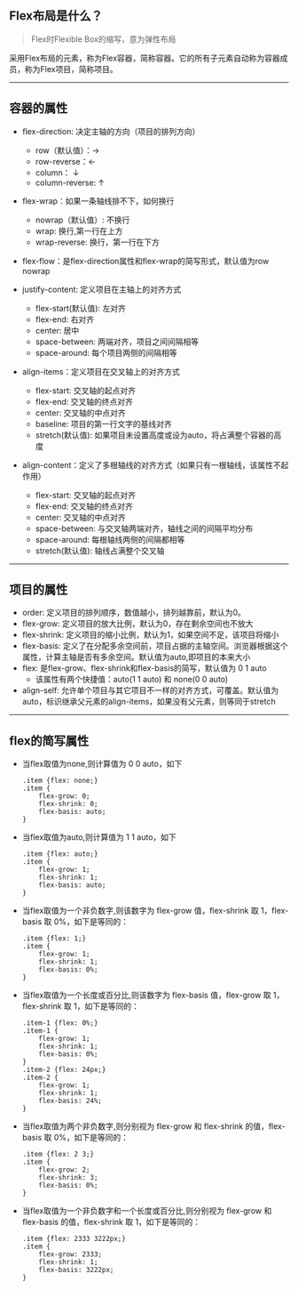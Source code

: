 ## Flex布局是什么？
> Flex时Flexible Box的缩写，意为弹性布局

采用Flex布局的元素，称为Flex容器，简称容器。它的所有子元素自动称为容器成员，称为Flex项目，简称项目。

---
## 容器的属性
+ flex-direction: 决定主轴的方向（项目的排列方向）
    + row（默认值）：→
    + row-reverse：←
    + column： ↓
    + column-reverse: ↑

+ flex-wrap：如果一条轴线排不下，如何换行
    + nowrap（默认值）: 不换行
    + wrap: 换行,第一行在上方
    + wrap-reverse: 换行，第一行在下方
+ flex-flow：是flex-direction属性和flex-wrap的简写形式，默认值为row nowrap
+ justify-content: 定义项目在主轴上的对齐方式
    + flex-start(默认值): 左对齐
    + flex-end: 右对齐
    + center: 居中
    + space-between: 两端对齐，项目之间间隔相等
    + space-around: 每个项目两侧的间隔相等
+ align-items：定义项目在交叉轴上的对齐方式
    + flex-start: 交叉轴的起点对齐
    + flex-end: 交叉轴的终点对齐
    + center: 交叉轴的中点对齐
    + baseline: 项目的第一行文字的基线对齐
    + stretch(默认值): 如果项目未设置高度或设为auto，将占满整个容器的高度
+ align-content：定义了多根轴线的对齐方式（如果只有一根轴线，该属性不起作用）
    + flex-start: 交叉轴的起点对齐
    + flex-end: 交叉轴的终点对齐
    + center: 交叉轴的中点对齐
    + space-between: 与交叉轴两端对齐，轴线之间的间隔平均分布
    + space-around: 每根轴线两侧的间隔都相等
    + stretch(默认值): 轴线占满整个交叉轴
---
## 项目的属性
+ order: 定义项目的排列顺序，数值越小，排列越靠前，默认为0。
+ flex-grow: 定义项目的放大比例，默认为0，存在剩余空间也不放大
+ flex-shrink: 定义项目的缩小比例，默认为1，如果空间不足，该项目将缩小
+ flex-basis: 定义了在分配多余空间前，项目占据的主轴空间。浏览器根据这个属性，计算主轴是否有多余空间。默认值为auto,即项目的本来大小
+ flex: 是flex-grow、flex-shrink和flex-basis的简写，默认值为 0 1 auto
    + 该属性有两个快捷值：auto(1 1 auto) 和 none(0 0 auto)
+ align-self: 允许单个项目与其它项目不一样的对齐方式，可覆盖。默认值为auto，标识继承父元素的align-items，如果没有父元素，则等同于stretch
---
## flex的简写属性
+ 当flex取值为none,则计算值为 0 0 auto，如下
    ```
    .item {flex: none;}
    .item {
        flex-grow: 0;
        flex-shrink: 0;
        flex-basis: auto;
    }
    ```
+ 当flex取值为auto,则计算值为 1 1 auto，如下
    ```
    .item {flex: auto;}
    .item {
        flex-grow: 1;
        flex-shrink: 1;
        flex-basis: auto;
    }
    ```
+ 当flex取值为一个非负数字,则该数字为 flex-grow 值，flex-shrink 取 1，flex-basis 取 0%，如下是等同的：
    ```
    .item {flex: 1;}
    .item {
        flex-grow: 1;
        flex-shrink: 1;
        flex-basis: 0%;
    }
    ```
+ 当flex取值为一个长度或百分比,则该数字为 flex-basis 值，flex-grow 取 1，flex-shrink 取 1，如下是等同的：
    ```
    .item-1 {flex: 0%;}
    .item-1 {
        flex-grow: 1;
        flex-shrink: 1;
        flex-basis: 0%;
    }
    .item-2 {flex: 24px;}
    .item-2 {
        flex-grow: 1;
        flex-shrink: 1;
        flex-basis: 24%;
    }
    ```
+ 当flex取值为两个非负数字,则分别视为 flex-grow 和 flex-shrink 的值，flex-basis 取 0%，如下是等同的：
    ```
    .item {flex: 2 3;}
    .item {
        flex-grow: 2;
        flex-shrink: 3;
        flex-basis: 0%;
    }
    ```
+ 当flex取值为一个非负数字和一个长度或百分比,则分别视为 flex-grow 和 flex-basis 的值，flex-shrink 取 1，如下是等同的：
    ```
    .item {flex: 2333 3222px;}
    .item {
        flex-grow: 2333;
        flex-shrink: 1;
        flex-basis: 3222px;
    }
    ```
    